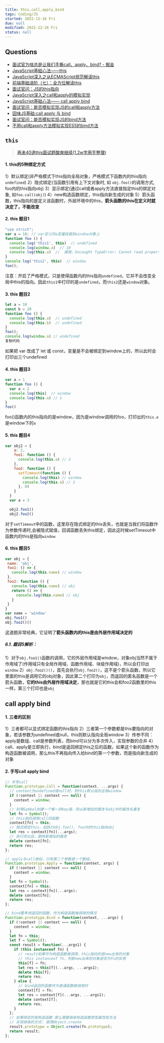 ```yaml
---
title: this,call,apply,bind
tags: Coding/JS
started: 2022-12-16 Fri
due: null
modified: 2022-12-16 Fri
status: null
---
```

## Questions
- [面试官为啥总是让我们手撕call、apply、bind? - 掘金](https://juejin.cn/post/7128233572380442660)  
- [JavaScript基础心法——this](https://link.juejin.cn?target=https%3A%2F%2Fgithub.com%2Faxuebin%2Farticles%2Fissues%2F6 "https://github.com/axuebin/articles/issues/6")
-   [JavaScript深入之从ECMAScript规范解读this](https://link.juejin.cn?target=https%3A%2F%2Fgithub.com%2Fmqyqingfeng%2FBlog%2Fissues%2F7 "https://github.com/mqyqingfeng/Blog/issues/7")
-   [前端基础进阶（七）：全方位解读this](https://link.juejin.cn?target=https%3A%2F%2Fwww.jianshu.com%2Fp%2Fd647aa6d1ae6 "https://www.jianshu.com/p/d647aa6d1ae6")
-   [面试官问：JS的this指向](https://juejin.cn/post/6844903746984476686 "https://juejin.cn/post/6844903746984476686")
-   [JavaScript深入之call和apply的模拟实现](https://juejin.cn/post/6844903476477034510 "https://juejin.cn/post/6844903476477034510")
-   [JavaScript基础心法—— call apply bind](https://link.juejin.cn?target=https%3A%2F%2Fgithub.com%2Faxuebin%2Farticles%2Fissues%2F7 "https://github.com/axuebin/articles/issues/7")
-   [面试官问：能否模拟实现JS的call和apply方法](https://juejin.cn/post/6844903728147857415 "https://juejin.cn/post/6844903728147857415")
-   [回味JS基础:call apply 与 bind](https://juejin.cn/post/6844903444348665870 "https://juejin.cn/post/6844903444348665870")
-   [面试官问：能否模拟实现JS的bind方法](https://juejin.cn/post/6844903718089916429 "https://juejin.cn/post/6844903718089916429")
-   [不用call和apply方法模拟实现ES5的bind方法](https://link.juejin.cn?target=https%3A%2F%2Fgithub.com%2Fjawil%2Fblog%2Fissues%2F16 "https://github.com/jawil/blog/issues/16")
## `this`
>[再来40道this面试题酸爽继续(1.2w字用手整理)](https://juejin.cn/post/6844904083707396109 "https://juejin.cn/post/6844904083707396109")
#### 1. this的5种绑定方式
1）默认绑定(非严格模式下this指向全局对象，严格模式下函数内的this指向`undefined`)
2）隐式绑定(当函数引用有上下文对象时, 如 `obj.foo()`的调用方式, foo内的this指向obj)
3）显示绑定(通过call或者apply方法直接指定this的绑定对象, 如`foo.call(obj)`)
4）new构造函数绑定，this指向新生成的对象
5）箭头函数，this指向的是定义该函数时，外层环境中的this，**箭头函数的this在定义时就决定了，不能改变**
#### 2. this 题目1

```javascript
"use strict";
var a = 10; // var定义的a变量挂载到window对象上
function foo () {
  console.log('this1', this)  // undefined
  console.log(window.a)  // 10
  console.log(this.a)  //  报错，Uncaught TypeError: Cannot read properties of undefined (reading 'a')
}
console.log('this2', this)  // window
foo();
```

注意：开启了严格模式，只是使得函数内的this指向`undefined`，它并不会改变全局中this的指向。因此`this1`中打印的是`undefined`，而`this2`还是`window`对象。

#### 3. this 题目2

```javascript
let a = 10
const b = 20
function foo () {
  console.log(this.a)  // undefined
  console.log(this.b)  // undefined
}
foo();
console.log(window.a) // undefined  
复制代码
```

如果把 var 改成了 let 或 const，变量是不会被绑定到window上的，所以此时会打印出三个undefined

#### 4. this 题目3

```javascript
var a = 1
function foo () {
  var a = 2
  console.log(this)  // window
  console.log(this.a) // 1
}
foo()
```

foo()函数内的this指向的是window，因为是window调用的foo，打印出的`this.a`是window下的`a`

#### 5. this 题目4

```javascript
var obj2 = {
    a: 2,
    foo1: function () {
      console.log(this.a) // 2
    },
    foo2: function () {
      setTimeout(function () {
        console.log(this) // window
        console.log(this.a) // 3
      }, 0)
    }
  }
  var a = 3
  
  obj2.foo1()
  obj2.foo2() 
```

对于`setTimeout`中的函数，这里存在隐式绑定的this丢失，也就是当我们将函数作为参数传递时,会被隐式赋值，回调函数丢失this绑定，因此这时候setTimeout中函数内的this是指向`window`

#### 6. this 题目5

```javascript
var obj = {
 name: 'obj',
 foo1: () => {
   console.log(this.name) // window
 },
 foo2: function () {
   console.log(this.name) // obj
   return () => {
     console.log(this.name) // obj
   }
 }
}
var name = 'window'
obj.foo1()
obj.foo2()()
```

这道题非常经典，它证明了**箭头函数内的this是由外层作用域决定的**
##### 6.1. 题目5解析：  
1）对于`obj.foo1()`函数的调用，它的外层作用域是window，对象obj当然不属于作用域了(作用域只有全局作用域、函数作用域、块级作用域)，所以会打印出`window`
2）`obj.foo2()()`，首先会执行`obj.foo2()`，这不是个箭头函数，所以它里面的this是调用它的obj对象，因此第二个打印为`obj`，而返回的匿名函数是一个箭头函数，**它的this由外层作用域决定**，那也就是它的this会和foo2函数里的this一样，第三个打印也是`obj`
## call apply bind
#### 1. 三者的区别
1）三者都可以显式绑定函数的this指向
2）三者第一个参数都是this要指向的对象，若该参数为undefined或null，this则默认指向全局window
3）传参不同：apply是数组、call是参数列表，而bind可以分为多次传入，实现参数的合并
4）call、apply是立即执行，bind是返回绑定this之后的函数，如果这个新的函数作为构造函数被调用，那么this不再指向传入给bind的第一个参数，而是指向新生成的对象
#### 2. 手写call apply bind
```js
// 手写call
Function.prototype.Call = function(context, ...args) {
  // context为undefined或null时，则this默认指向全局window
  if (!context || context === null) {
    context = window;
  }
  // 利用Symbol创建一个唯一的key值，防止新增加的属性与obj中的属性名重复
  let fn = Symbol();
  // this指向调用call的函数
  context[fn] = this; 
  // 隐式绑定this，如执行obj.foo(), foo内的this指向obj
  let res = context[fn](...args);
  // 执行完以后，删除新增加的属性
  delete context[fn]; 
  return res;
};

// apply与call相似，只有第二个参数是一个数组，
Function.prototype.Apply = function(context, args) {
  if (!context || context === null) {
    context = window;
  }
  let fn = Symbol();
  context[fn] = this;
  let res = context[fn](...args);
  delete context[fn];
  return res;
};

// bind要考虑返回的函数，作为构造函数被调用的情况
Function.prototype.Bind = function(context, ...args) {
  if (!context || context === null) {
    context = window;
  }
  let fn = this;
  let f = Symbol();
  const result = function(...args1) {
    if (this instanceof fn) {
      // result如果作为构造函数被调用，this指向的是new出来的对象
      // this instanceof fn，判断new出来的对象是否为fn的实例
      this[f] = fn;
      let res = this[f](...args, ...args1);
      delete this[f];
      return res;
    } else {
      // bind返回的函数作为普通函数被调用时
      context[f] = fn;
      let res = context[f](...args, ...args1);
      delete context[f];
      return res;
    }
  };
  // 如果绑定的是构造函数 那么需要继承构造函数原型属性和方法
  // 实现继承的方式: 使用Object.create
  result.prototype = Object.create(fn.prototype);
  return result;
};
```
